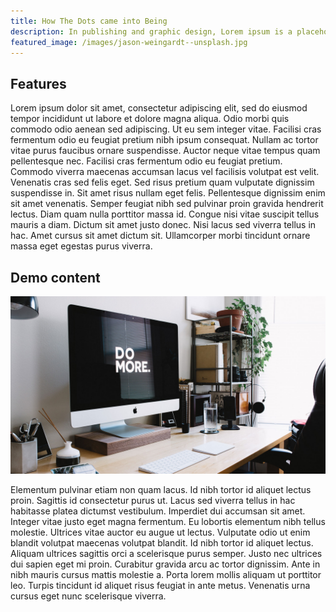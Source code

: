 ```yaml
---
title: How The Dots came into Being
description: In publishing and graphic design, Lorem ipsum is a placeholder text commonly used to...
featured_image: /images/jason-weingardt--unsplash.jpg
---
```


## Features

Lorem ipsum dolor sit amet, consectetur adipiscing elit, sed do eiusmod tempor incididunt ut labore et dolore magna aliqua. Odio morbi quis commodo odio aenean sed adipiscing. Ut eu sem integer vitae. Facilisi cras fermentum odio eu feugiat pretium nibh ipsum consequat. Nullam ac tortor vitae purus faucibus ornare suspendisse. Auctor neque vitae tempus quam pellentesque nec. Facilisi cras fermentum odio eu feugiat pretium. Commodo viverra maecenas accumsan lacus vel facilisis volutpat est velit. Venenatis cras sed felis eget. Sed risus pretium quam vulputate dignissim suspendisse in. Sit amet risus nullam eget felis. Pellentesque dignissim enim sit amet venenatis. Semper feugiat nibh sed pulvinar proin gravida hendrerit lectus. Diam quam nulla porttitor massa id. Congue nisi vitae suscipit tellus mauris a diam. Dictum sit amet justo donec. Nisi lacus sed viverra tellus in hac. Amet cursus sit amet dictum sit. Ullamcorper morbi tincidunt ornare massa eget egestas purus viverra.

## Demo content

![Demo image](/images/demo/about.jpg)

Elementum pulvinar etiam non quam lacus. Id nibh tortor id aliquet lectus proin. Sagittis id consectetur purus ut. Lacus sed viverra tellus in hac habitasse platea dictumst vestibulum. Imperdiet dui accumsan sit amet. Integer vitae justo eget magna fermentum. Eu lobortis elementum nibh tellus molestie. Ultrices vitae auctor eu augue ut lectus. Vulputate odio ut enim blandit volutpat maecenas volutpat blandit. Id nibh tortor id aliquet lectus. Aliquam ultrices sagittis orci a scelerisque purus semper. Justo nec ultrices dui sapien eget mi proin. Curabitur gravida arcu ac tortor dignissim. Ante in nibh mauris cursus mattis molestie a. Porta lorem mollis aliquam ut porttitor leo. Turpis tincidunt id aliquet risus feugiat in ante metus. Venenatis urna cursus eget nunc scelerisque viverra.

